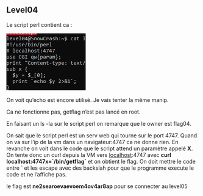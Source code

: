 ## Level04
    
Le script perl contient ca :

![Untitled](./screenshots/Untitled%205.png)

On voit qu’echo est encore utilisé. Je vais tenter la même manip.

Ca ne fonctionne pas, getflag n’est pas lancé en root.

En faisant un ls -la sur le script perl on remarque que le owner est flag04.

On sait que le script perl est un serv web qui tourne sur le port 4747. Quand on va sur l’ip de la vm dans un navigateur:4747 ca ne donne rien. En revanche on voit dans le code que le script attend un paramètre appelé **X**. On tente donc un curl depuis la VM vers [localhost](http://localhost):4747 avec **curl localhost:4747x=\`/bin/getflag\`** et on obtient le flag. On doit mettre le code entre ` et les escape avec des backslah pour que le programme execute le code et ne l’affiche pas.

le flag est **ne2searoevaevoem4ov4ar8ap** pour se connecter au level05

